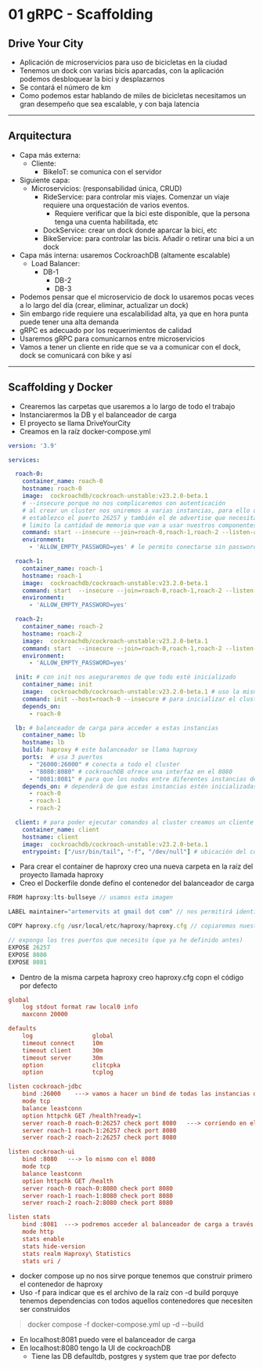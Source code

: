 # 01 gRPC - Scaffolding

## Drive Your City

- Aplicación de microservicios para uso de bicicletas en la ciudad
- Tenemos un dock con varias bicis aparcadas, con la aplicación podemos desbloquear la bici y desplazarnos
- Se contará el número de km
- Como podemos estar hablando de miles de bicicletas necesitamos un gran desempeño que sea escalable, y con baja latencia
----

## Arquitectura

- Capa más externa:
  - Cliente: 
    - BikeIoT: se comunica con el servidor
- Siguiente capa: 
  - Microservicios: (responsabilidad única, CRUD)
    - RideService: para controlar mis viajes. Comenzar un viaje requiere una orquestación de varios eventos.
      - Requiere verificar que la bici este disponible, que la persona tenga una cuenta habilitada, etc
    - DockService: crear un dock donde aparcar la bici, etc
    - BikeService: para controlar las bicis. Añadir o retirar una bici a un dock
- Capa más interna: usaremos CockroachDB (altamente escalable)
  - Load Balancer:  
    - DB-1
      - DB-2
      - DB-3
- Podemos pensar que el microservicio de dock lo usaremos pocas veces a lo largo del día (crear, eliminar, actualizar un dock)
- Sin embargo ride requiere una escalabilidad alta, ya que en hora punta puede tener una alta demanda
- gRPC es adecuado por los requerimientos de calidad
- Usaremos gRPC para comunicarnos entre microservicios
- Vamos a tener un cliente en ride que se va a comunicar con el dock, dock se comunicará con bike y así
------

## Scaffolding y Docker

- Crearemos las carpetas que usaremos a lo largo de todo el trabajo
- Instanciarermos la DB y el balanceador de carga
- El proyecto se llama DriveYourCity
- Creamos en la raíz docker-compose.yml

~~~yml
version: '3.9'

services:

  roach-0:
    container_name: roach-0
    hostname: roach-0
    image:  cockroachdb/cockroach-unstable:v23.2.0-beta.1  
    # --insecure porque no nos complicaremos con autenticación
    # al crear un cluster nos uniremos a varias instancias, para ello uso join
    # establezco el puerto 26257 y también el de advertise que necesita cockroachDB
    # limito la cantidad de memoria que van a usar nuestros componentes y el caché  
    command: start --insecure --join=roach-0,roach-1,roach-2 --listen-addr=roach-0:26257 --advertise-addr=roach-0:26257 --max-sql-memory=.25 --cache=.25
    environment:
      - 'ALLOW_EMPTY_PASSWORD=yes' # le permito conectarse sin password

  roach-1:
    container_name: roach-1
    hostname: roach-1
    image:  cockroachdb/cockroach-unstable:v23.2.0-beta.1
    command: start  --insecure --join=roach-0,roach-1,roach-2 --listen-addr=roach-1:26257 --advertise-addr=roach-1:26257 --max-sql-memory=.25 --cache=.25
    environment:
      - 'ALLOW_EMPTY_PASSWORD=yes'

  roach-2:
    container_name: roach-2
    hostname: roach-2
    image:  cockroachdb/cockroach-unstable:v23.2.0-beta.1
    command: start  --insecure --join=roach-0,roach-1,roach-2 --listen-addr=roach-2:26257 --advertise-addr=roach-2:26257 --max-sql-memory=.25 --cache=.25
    environment:
      - 'ALLOW_EMPTY_PASSWORD=yes'

  init: # con init nos aseguraremos de que todo esté inicializado
    container_name: init
    image:  cockroachdb/cockroach-unstable:v23.2.0-beta.1 # uso la misma imagen de cockroach para inicializar este container
    command: init --host=roach-0 --insecure # para inicializar el cluster completo basta con incializar uno de los nodos que ya está estable
    depends_on:
      - roach-0

  lb: # balanceador de carga para acceder a estas instancias
    container_name: lb
    hostname: lb
    build: haproxy # este balanceador se llama haproxy
    ports:  # usa 3 puertos
      - "26000:26000" # conecta a todo el cluster
      - "8080:8080" # cockroachDB ofrece una interfaz en el 8080
      - "8081:8081" # para que los nodos entre diferentes instancias de cockroachDB estén actualizados usamos 8081
    depends_on: # dependerá de que estas instancias estén inicializadas, por ello crearé init para asegurarme de ello
      - roach-0
      - roach-1
      - roach-2

  client: # para poder ejecutar comandos al cluster creamos un cliente
    container_name: client
    hostname: client
    image:  cockroachdb/cockroach-unstable:v23.2.0-beta.1
    entrypoint: ["/usr/bin/tail", "-f", "/dev/null"] # ubicación del comando que nos va a permitir acceder a esta instancia de cockroachDB, ver logs, etc

~~~

- Para crear el container de haproxy creo una nueva carpeta en la raíz del proyecto llamada haproxy
- Creo el Dockerfile donde defino el contenedor del balanceador de carga

~~~js
FROM haproxy:lts-bullseye // usamos esta imagen

LABEL maintainer="artemervits at gmail dot com" // nos permitirá identificar este container (asigno valor por defecto)

COPY haproxy.cfg /usr/local/etc/haproxy/haproxy.cfg // copiaremos nuestro archivo de configuración haproxy.cfg en la ubicación del container /usr/...

// expongo los tres puertos que necesito (que ya he definido antes)
EXPOSE 26257
EXPOSE 8080
EXPOSE 8081
~~~

- Dentro de la misma carpeta haproxy creo haproxy.cfg copn el código por defecto

~~~cfg
global
    log stdout format raw local0 info
    maxconn 20000

defaults
    log                 global
    timeout connect     10m
    timeout client      30m
    timeout server      30m
    option              clitcpka
    option              tcplog

listen cockroach-jdbc
    bind :26000    ---> vamos a hacer un bind de todas las instancias que están en roach-0, roach-1, roach-2 del puerto 26257 al 26000
    mode tcp
    balance leastconn
    option httpchk GET /health?ready=1
    server roach-0 roach-0:26257 check port 8080   ---> corriendo en el 26257 (puerto por defecto de cockroachDB) 
    server roach-1 roach-1:26257 check port 8080   
    server roach-2 roach-2:26257 check port 8080

listen cockroach-ui
    bind :8080   ---> lo mismo con el 8080
    mode tcp
    balance leastconn
    option httpchk GET /health
    server roach-0 roach-0:8080 check port 8080
    server roach-1 roach-1:8080 check port 8080
    server roach-2 roach-2:8080 check port 8080

listen stats
    bind :8081  ---> podremos acceder al balanceador de carga a través del 8081
    mode http
    stats enable
    stats hide-version
    stats realm Haproxy\ Statistics
    stats uri /
~~~

- docker compose up no nos sirve porque tenemos que construir primero el contenedor de haproxy
- Uso -f para indicar que es el archivo de la raíz  con -d build porquye tenemos dependencias con todos aquellos contenedores que necesiten ser construidos 

> docker compose -f docker-compose.yml up -d --build

- En localhost:8081 puedo vere el balanceador de carga
- En localhost:8080 tengo la UI de cockroachDB
  - Tiene las DB defaultdb, postgres y system que trae por defecto